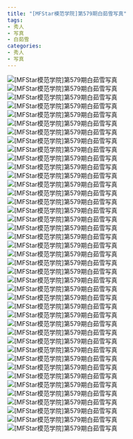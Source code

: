 ```yaml
---
title: "[MFStar模范学院]第579期白茹雪写真"
tags: 
- 秀人
- 写真
- 白茹雪
categories:
- 秀人
- 写真
---
```


![[MFStar模范学院]第579期白茹雪写真](https://img.ilovese.xyz/1734709001451.webp)
![[MFStar模范学院]第579期白茹雪写真](https://img.ilovese.xyz/1734709002960.webp)
![[MFStar模范学院]第579期白茹雪写真](https://img.ilovese.xyz/1734709004515.webp)
![[MFStar模范学院]第579期白茹雪写真](https://img.ilovese.xyz/1734709005977.webp)
![[MFStar模范学院]第579期白茹雪写真](https://img.ilovese.xyz/1734709007873.webp)
![[MFStar模范学院]第579期白茹雪写真](https://img.ilovese.xyz/1734709009780.webp)
![[MFStar模范学院]第579期白茹雪写真](https://img.ilovese.xyz/1734709011186.webp)
![[MFStar模范学院]第579期白茹雪写真](https://img.ilovese.xyz/1734709013194.webp)
![[MFStar模范学院]第579期白茹雪写真](https://img.ilovese.xyz/1734709014863.webp)
![[MFStar模范学院]第579期白茹雪写真](https://img.ilovese.xyz/1734709016790.webp)
![[MFStar模范学院]第579期白茹雪写真](https://img.ilovese.xyz/1734709018560.webp)
![[MFStar模范学院]第579期白茹雪写真](https://img.ilovese.xyz/1734709020494.webp)
![[MFStar模范学院]第579期白茹雪写真](https://img.ilovese.xyz/1734709022000.webp)
![[MFStar模范学院]第579期白茹雪写真](https://img.ilovese.xyz/1734709023727.webp)
![[MFStar模范学院]第579期白茹雪写真](https://img.ilovese.xyz/1734709025195.webp)
![[MFStar模范学院]第579期白茹雪写真](https://img.ilovese.xyz/1734709026777.webp)
![[MFStar模范学院]第579期白茹雪写真](https://img.ilovese.xyz/1734709028511.webp)
![[MFStar模范学院]第579期白茹雪写真](https://img.ilovese.xyz/1734709030528.webp)
![[MFStar模范学院]第579期白茹雪写真](https://img.ilovese.xyz/1734709032558.webp)
![[MFStar模范学院]第579期白茹雪写真](https://img.ilovese.xyz/1734709034625.webp)
![[MFStar模范学院]第579期白茹雪写真](https://img.ilovese.xyz/1734709036704.webp)
![[MFStar模范学院]第579期白茹雪写真](https://img.ilovese.xyz/1734709038505.webp)
![[MFStar模范学院]第579期白茹雪写真](https://img.ilovese.xyz/1734709040354.webp)
![[MFStar模范学院]第579期白茹雪写真](https://img.ilovese.xyz/1734709042134.webp)
![[MFStar模范学院]第579期白茹雪写真](https://img.ilovese.xyz/1734709044634.webp)
![[MFStar模范学院]第579期白茹雪写真](https://img.ilovese.xyz/1734709046814.webp)
![[MFStar模范学院]第579期白茹雪写真](https://img.ilovese.xyz/1734709048754.webp)
![[MFStar模范学院]第579期白茹雪写真](https://img.ilovese.xyz/1734709050535.webp)
![[MFStar模范学院]第579期白茹雪写真](https://img.ilovese.xyz/1734709052437.webp)
![[MFStar模范学院]第579期白茹雪写真](https://img.ilovese.xyz/1734709054145.webp)
![[MFStar模范学院]第579期白茹雪写真](https://img.ilovese.xyz/1734709056207.webp)
![[MFStar模范学院]第579期白茹雪写真](https://img.ilovese.xyz/1734709058170.webp)
![[MFStar模范学院]第579期白茹雪写真](https://img.ilovese.xyz/1734709059777.webp)
![[MFStar模范学院]第579期白茹雪写真](https://img.ilovese.xyz/1734709061050.webp)
![[MFStar模范学院]第579期白茹雪写真](https://img.ilovese.xyz/1734709062825.webp)
![[MFStar模范学院]第579期白茹雪写真](https://img.ilovese.xyz/1734709064679.webp)
![[MFStar模范学院]第579期白茹雪写真](https://img.ilovese.xyz/1734709066151.webp)
![[MFStar模范学院]第579期白茹雪写真](https://img.ilovese.xyz/1734709068168.webp)
![[MFStar模范学院]第579期白茹雪写真](https://img.ilovese.xyz/1734709069791.webp)
![[MFStar模范学院]第579期白茹雪写真](https://img.ilovese.xyz/1734709071055.webp)
![[MFStar模范学院]第579期白茹雪写真](https://img.ilovese.xyz/1734709072901.webp)
